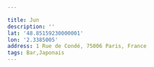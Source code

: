 ```yaml
---

title: Jun
description: ''
lat: '48.85159230000001'
lon: '2.3385005'
address: 1 Rue de Condé, 75006 Paris, France
tags: Bar,Japonais
---
```

